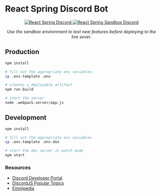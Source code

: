 # React Spring Discord Bot

<p align="center">
  <a href="https://discord.gg/ZZjjNvJ">
    <img src="https://discordapp.com/api/guilds/740090768164651008/widget.png?style=banner3" alt="React Spring Discord">
  </a>

  <a href="https://discord.gg/kfFVc5x">
    <img src="https://discordapp.com/api/guilds/744277057529315358/widget.png?style=banner3" alt="React Spring Sandbox Discord">
  </a>
</p>
<p align="middle">
  <i>Use the sandbox environment to test new features before deploying to the live sever.</i>
</p>

## Production
```bash
npm install

# fill out the appropriate env variables
cp .env.template .env

# creates a deployable artifact
npm run build

# start the server
node .webpack.server/app.js
```

## Development
```bash
npm install

# fill out the appropriate env variables
cp .env.template .env.dev

# start the dev server in watch mode
npm start
```

### Resources

- [Discord Developer Portal](https://discordapp.com/developers/docs/intro)
- [DiscordJS Popular Topics](https://discordjs.guide/popular-topics/common-questions.html)
- [Emojipedia](https://emojipedia.org/)
